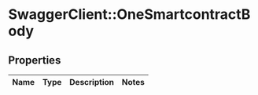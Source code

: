 # SwaggerClient::OneSmartcontractBody

## Properties
Name | Type | Description | Notes
------------ | ------------- | ------------- | -------------

